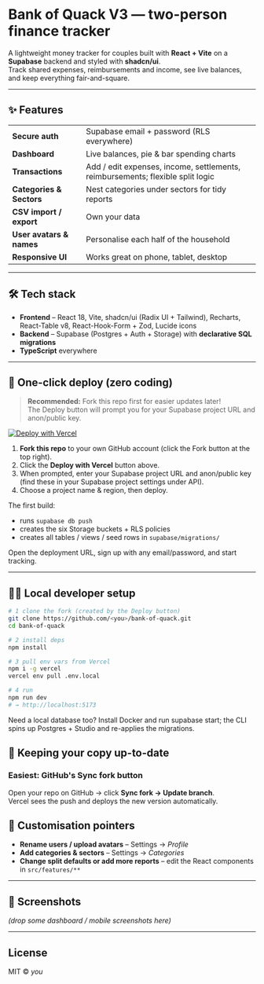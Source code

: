 # Bank of Quack V3 — two-person finance tracker

A lightweight money tracker for couples built with **React + Vite** on a **Supabase** backend and styled with **shadcn/ui**.  
Track shared expenses, reimbursements and income, see live balances, and keep everything fair-and-square.

---

## ✨ Features

|                          |                                                                                |
| ------------------------ | ------------------------------------------------------------------------------ |
| **Secure auth**          | Supabase email + password (RLS everywhere)                                     |
| **Dashboard**            | Live balances, pie & bar spending charts                                       |
| **Transactions**         | Add / edit expenses, income, settlements, reimbursements; flexible split logic |
| **Categories & Sectors** | Nest categories under sectors for tidy reports                                 |
| **CSV import / export**  | Own your data                                                                  |
| **User avatars & names** | Personalise each half of the household                                         |
| **Responsive UI**        | Works great on phone, tablet, desktop                                          |

---

## 🛠 Tech stack

- **Frontend** – React 18, Vite, shadcn/ui (Radix UI + Tailwind), Recharts, React-Table v8, React-Hook-Form + Zod, Lucide icons
- **Backend** – Supabase (Postgres + Auth + Storage) with **declarative SQL migrations**
- **TypeScript** everywhere

---

## 🚀 One-click deploy (zero coding)

> **Recommended:** Fork this repo first for easier updates later!<br>
> The Deploy button will prompt you for your Supabase project URL and anon/public key.

[![Deploy with Vercel](https://vercel.com/button)](<https://vercel.com/new/clone?repository-url=https%3A%2F%2Fgithub.com%2Fchrischambers888%2Fbank-of-quack&project-name=bank-of-quack&repository-name=bank-of-quack&env=VITE_SUPABASE_URL,VITE_SUPABASE_ANON_KEY&envDescription=Enter%20your%20Supabase%20project%20URL%20and%20anon%20(public)%20key%20from%20your%20Supabase%20project%20settings.>)

1. **Fork this repo** to your own GitHub account (click the Fork button at the top right).
2. Click the **Deploy with Vercel** button above.
3. When prompted, enter your Supabase project URL and anon/public key (find these in your Supabase project settings under API).
4. Choose a project name & region, then deploy.

The first build:

- runs `supabase db push`
- creates the six Storage buckets + RLS policies
- creates all tables / views / seed rows in `supabase/migrations/`

Open the deployment URL, sign up with any email/password, and start tracking.

---

## 🧑‍💻 Local developer setup

```bash
# 1 clone the fork (created by the Deploy button)
git clone https://github.com/<you>/bank-of-quack.git
cd bank-of-quack

# 2 install deps
npm install

# 3 pull env vars from Vercel
npm i -g vercel
vercel env pull .env.local

# 4 run
npm run dev
# → http://localhost:5173
```

Need a local database too?
Install Docker and run supabase start; the CLI spins up Postgres + Studio and re-applies the migrations.

## 🔄 Keeping your copy up-to-date

### Easiest: GitHub's **Sync fork** button

Open your repo on GitHub → click **Sync fork → Update branch**.  
Vercel sees the push and deploys the new version automatically.

## 📝 Customisation pointers

- **Rename users / upload avatars** – Settings → _Profile_
- **Add categories & sectors** – Settings → _Categories_
- **Change split defaults or add more reports** – edit the React components in `src/features/**`

---

## 📸 Screenshots

_(drop some dashboard / mobile screenshots here)_

---

## License

MIT © _you_
